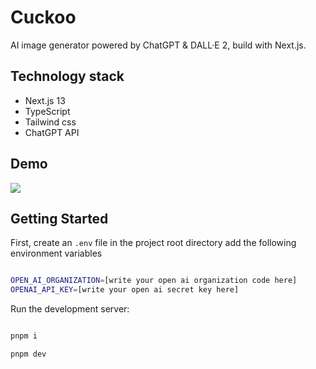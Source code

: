 # Cuckoo

AI image generator powered by ChatGPT & DALL·E 2, build with Next.js.

## Technology stack

- Next.js 13
- TypeScript
- Tailwind css
- ChatGPT API

## Demo

![](/demo.gif)


## Getting Started

First, create an `.env` file in the project root directory add the following environment variables

```sh

OPEN_AI_ORGANIZATION=[write your open ai organization code here]
OPENAI_API_KEY=[write your open ai secret key here]

```



Run the development server:

```sh

pnpm i

pnpm dev

```
